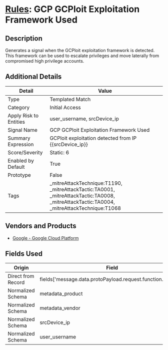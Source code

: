 # [Rules](README.md): GCP GCPloit Exploitation Framework Used

## Description
Generates a signal when the GCPloit exploitation framework is detected. This framework can be used to escalate privileges and move laterally from compromised high privilege accounts.

## Additional Details
|Detail|Value|
|----|----|
|Type|Templated Match|
|Category|Initial Access|
|Apply Risk to Entities|user_username, srcDevice_ip|
|Signal Name|GCP GCPloit Exploitation Framework Used|
|Summary Expression|GCPloit exploitation detected from IP {{srcDevice_ip}}|
|Score/Severity|Static: 6|
|Enabled by Default|True|
|Prototype|False|
|Tags|_mitreAttackTechnique:T1190, _mitreAttackTactic:TA0001, _mitreAttackTactic:TA0008, _mitreAttackTactic:TA0004, _mitreAttackTechnique:T1068|
## Vendors and Products
- [Google - Google Cloud Platform](../products/dcc85cfc-a698-4d09-87de-f2c723f3ad07.md)


## Fields Used

|Origin|Field|
|----|----|
|Direct from Record|fields['message.data.protoPayload.request.function.timeout']|
|Normalized Schema|metadata_product|
|Normalized Schema|metadata_vendor|
|Normalized Schema|srcDevice_ip|
|Normalized Schema|user_username|


